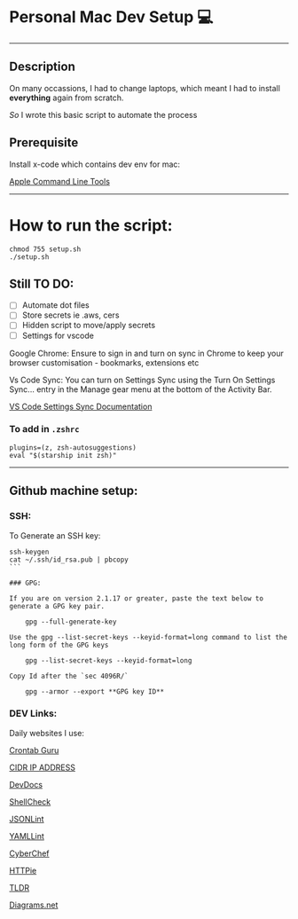 # Personal Mac Dev Setup 💻

---

## Description

On many occassions, I had to change laptops, which meant
I had to install **everything** again from scratch.

_So_ I wrote this basic script to automate the process

## Prerequisite

Install x-code which contains dev env for mac:

[Apple Command Line Tools](https://developer.apple.com/download/all/?q=command%20line%20tools)

---

# How to run the script:

```
chmod 755 setup.sh
./setup.sh
```

## Still TO DO:

- [ ] Automate dot files
- [ ] Store secrets ie .aws, cers
- [ ] Hidden script to move/apply secrets
- [ ] Settings for vscode

Google Chrome:
Ensure to sign in and turn on sync in Chrome
to keep your browser customisation - bookmarks, extensions etc

Vs Code Sync:
You can turn on Settings Sync using the Turn On Settings Sync... entry in the Manage gear menu at the bottom of the Activity Bar.

<a href="https://code.visualstudio.com/docs/editor/settings-sync" target="_blank">VS Code Settings Sync Documentation</a>

### To add in `.zshrc`

```
plugins=(z, zsh-autosuggestions)
eval "$(starship init zsh)"
```

---

## Github machine setup:

### SSH:

To Generate an SSH key:

````  
ssh-keygen
cat ~/.ssh/id_rsa.pub | pbcopy
```  

### GPG:

If you are on version 2.1.17 or greater, paste the text below to generate a GPG key pair.

    gpg --full-generate-key

Use the gpg --list-secret-keys --keyid-format=long command to list the long form of the GPG keys

    gpg --list-secret-keys --keyid-format=long

Copy Id after the `sec 4096R/`

    gpg --armor --export **GPG key ID**
````

### DEV Links:

Daily websites I use:

[Crontab Guru](https://crontab.guru/#*_*_*_*_*)

[CIDR IP ADDRESS](https://cidr.xyz/)

[DevDocs](https://devdocs.io/)

[ShellCheck](https://www.shellcheck.net/)

[JSONLint](https://jsonlint.com/)

[YAMLLint](https://www.yamllint.com/)

[CyberChef](https://gchq.github.io/CyberChef/)

[HTTPie](https://httpie.io/)

[TLDR](https://tldr.sh/)

[Diagrams.net](https://app.diagrams.net/)
